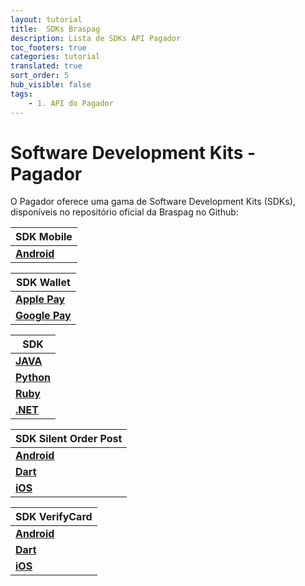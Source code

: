 ```yaml
---
layout: tutorial
title:  SDKs Braspag
description: Lista de SDKs API Pagador
toc_footers: true
categories: tutorial
translated: true
sort_order: 5
hub_visible: false
tags:
    - 1. API do Pagador
---
```


# Software Development Kits - Pagador

O Pagador oferece uma gama de Software Development Kits (SDKs), disponíveis no repositório oficial da Braspag no Github:

|SDK Mobile                                                              |
|------------------------------------------------------------------------|
|[**Android**](https://github.com/Braspag/BraspagApiAndroidSdk)          |

|SDK Wallet                                                              |
|------------------------------------------------------------------------|
|[**Apple Pay**](https://github.com/Braspag/braspag-apple-pay)           |
|[**Google Pay**](https://github.com/Braspag/braspag-google-pay)         |

|SDK                                                                     |
|------------------------------------------------------------------------|
|[**JAVA**](https://github.com/Braspag/BraspagApiJavaSdk)                |
|[**Python**](https://github.com/DeveloperCielo/API-3.0-Python)          |
|[**Ruby**](https://github.com/Braspag/BraspagApiRubySdk)                |
|[**.NET**](https://github.com/Braspag/BraspagApiDotNetSdk)              |

|SDK Silent Order Post                                                    |
|------------------------------------------------------------------------|
|[**Android**](https://github.com/Braspag/silent-order-post-android)     |
|[**Dart**](https://github.com/Braspag/braspag_silent_order_post_dart)   |
|[**iOS**](https://github.com/Braspag/silent_order_post_ios)             |

|SDK VerifyCard                                                          |
|------------------------------------------------------------------------|
|[**Android**](https://github.com/Braspag/verify-card-android)           |
|[**Dart**](https://github.com/Braspag/braspag_verify_card_dart)         |
|[**iOS**](https://github.com/Braspag/verify-card-ios)                   |
